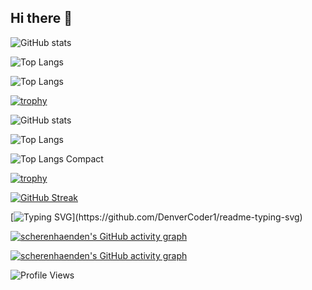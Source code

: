 ## Hi there 👋

<!--
**scherenhaenden/scherenhaenden** is a ✨ _special_ ✨ repository because its `README.md` (this file) appears on your GitHub profile.

Here are some ideas to get you started:

- 🔭 I’m currently working on ...
- 🌱 I’m currently learning ...
- 👯 I’m looking to collaborate on ...
- 🤔 I’m looking for help with ...
- 💬 Ask me about ...
- 📫 How to reach me: ...
- 😄 Pronouns: ...
- ⚡ Fun fact: ...
-->

![GitHub stats](https://github-readme-stats.vercel.app/api?username=scherenhaenden&show_icons=true&bg_color=30,00f5ff,ff00ff,233aa8&title_color=000000&text_color=000000)


![Top Langs](https://github-readme-stats.vercel.app/api/top-langs/?username=scherenhaenden&show_icons=true&bg_color=30,00f5ff,ff00ff,233aa8&title_color=000000&text_color=000000)

![Top Langs](https://github-readme-stats.vercel.app/api/top-langs/?username=scherenhaenden&layout=compact&show_icons=true&bg_color=30,00f5ff,ff00ff,233aa8&title_color=000000&text_color=000000)

[![trophy](https://github-profile-trophy.vercel.app/?username=scherenhaenden&theme=onedark)](https://github.com/ryo-ma/github-profile-trophy)

<!-- GitHub Stats Card -->
![GitHub stats](https://github-readme-stats.vercel.app/api?username=scherenhaenden&show_icons=true&bg_color=30,00f5ff,ff00ff,000000&title_color=ffffff&text_color=ffffff)

<!-- Top Languages Card - Default Layout -->
![Top Langs](https://github-readme-stats.vercel.app/api/top-langs/?username=scherenhaenden)

<!-- Top Languages Card - Compact Layout -->
![Top Langs Compact](https://github-readme-stats.vercel.app/api/top-langs/?username=scherenhaenden&layout=compact)

<!-- GitHub Profile Trophy -->
[![trophy](https://github-profile-trophy.vercel.app/?username=scherenhaenden&theme=onedark)](https://github.com/ryo-ma/github-profile-trophy)

<!-- GitHub Streak Stats -->
[![GitHub Streak](https://streak-stats.demolab.com/?user=scherenhaenden&theme=radical)](https://git.io/streak-stats)

<!-- Readme Typing SVG (Animated Typing Effect) -->
[![Typing SVG](https://readme-typing-svg.herokuapp.com/?lines=Hello,+I'm+scherenhaenden;Welcome+to+my+profile!)](https://github.com/DenverCoder1/readme-typing-svg)

<!-- GitHub Activity Graph -->
[![scherenhaenden's GitHub activity graph](https://github-readme-activity-graph.cyclic.app/graph?username=scherenhaenden&bg_color=1a1b27&color=ffffff&line=f97583&point=ffffff&area=true&hide_border=true)](https://github.com/ashutosh00710/github-readme-activity-graph)

[![scherenhaenden's GitHub activity graph](https://github-readme-activity-graph.vercel.app/graph?username=scherenhaenden&bg_color=1a1b27&color=ffffff&line=f97583&point=ffffff&area=true&hide_border=true)](https://github.com/ashutosh00710/github-readme-activity-graph)


<!-- Profile View Counter -->
![Profile Views](https://komarev.com/ghpvc/?username=scherenhaenden&color=brightgreen)




